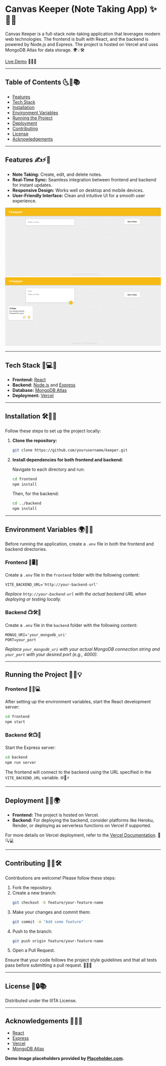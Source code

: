 # Canvas Keeper (Note Taking App) ✨📝🚀

Canvas Keeper is a full-stack note-taking application that leverages modern web technologies. The frontend is built with React, and the backend is powered by Node.js and Express. The project is hosted on Vercel and uses MongoDB Atlas for data storage. 🌍💡🛠

[Live Demo](#) 🎯🔗🌟

---

## Table of Contents 🌜📌📚

- [Features](#features)
- [Tech Stack](#tech-stack)
- [Installation](#installation)
- [Environment Variables](#environment-variables)
- [Running the Project](#running-the-project)
- [Deployment](#deployment)
- [Contributing](#contributing)
- [License](#license)
- [Acknowledgements](#acknowledgements)

---

## Features ✍️⚡📱

- **Note Taking:** Create, edit, and delete notes.
- **Real-Time Sync:** Seamless integration between frontend and backend for instant updates.
- **Responsive Design:** Works well on desktop and mobile devices.
- **User-Friendly Interface:** Clean and intuitive UI for a smooth user experience.

<!-- Demo images - Replace these URLs with your actual images when ready -->
![Demo Image 1](./Screenshots/1.png)
![Demo Image 2](./Screenshots/2.png)

---

## Tech Stack 🏧💻🌐

- **Frontend:** [React](https://reactjs.org/)
- **Backend:** [Node.js](https://nodejs.org/) and [Express](https://expressjs.com/)
- **Database:** [MongoDB Atlas](https://www.mongodb.com/cloud/atlas)
- **Deployment:** [Vercel](https://vercel.com/docs)

---

## Installation 🛠️📅🔽

Follow these steps to set up the project locally:

1. **Clone the repository:**

   ```bash
   git clone https://github.com/yourusername/keeper.git
   ```

2. **Install dependencies for both frontend and backend:**

   Navigate to each directory and run:

   ```bash
   cd frontend
   npm install
   ```

   Then, for the backend:

   ```bash
   cd ../backend
   npm install
   ```

---

## Environment Variables 🌍🔑📝

Before running the application, create a `.env` file in both the frontend and backend directories.

### Frontend 🏧🖥️🔗

Create a `.env` file in the `frontend` folder with the following content:

```env
VITE_BACKEND_URL='http://your-backend-url'
```

*Replace `http://your-backend-url` with the actual backend URL when deploying or testing locally.*

### Backend 📺🛠️📱

Create a `.env` file in the `backend` folder with the following content:

```env
MONGO_URI='your_mongodb_uri'
PORT=your_port
```

*Replace `your_mongodb_uri` with your actual MongoDB connection string and `your_port` with your desired port (e.g., 4000).*

---

## Running the Project 🚀️⚙️💡

### Frontend 🏧📲💻

After setting up the environment variables, start the React development server:

```bash
cd frontend
npm start
```

### Backend 🛠️📺🚀

Start the Express server:

```bash
cd backend
npm run server
```

The frontend will connect to the backend using the URL specified in the `VITE_BACKEND_URL` variable. 🌐🔗⚡️

---

## Deployment 🚀📱🌍

- **Frontend:** The project is hosted on Vercel.
- **Backend:** For deploying the backend, consider platforms like Heroku, Render, or deploying as serverless functions on Vercel if supported.

For more details on Vercel deployment, refer to the [Vercel Documentation](https://vercel.com/docs). 📘🔍💻

---

## Contributing 🤝🌟🛠️

Contributions are welcome! Please follow these steps:

1. Fork the repository.
2. Create a new branch:
   ```bash
   git checkout -b feature/your-feature-name
   ```
3. Make your changes and commit them:
   ```bash
   git commit -m "Add some feature"
   ```
4. Push to the branch:
   ```bash
   git push origin feature/your-feature-name
   ```
5. Open a Pull Request.

Ensure that your code follows the project style guidelines and that all tests pass before submitting a pull request. 🚦✅📌

---

## License 📝🔒📚

Distributed under the IIITA License.

---

## Acknowledgements 🙌🎉💡

- [React](https://reactjs.org/)
- [Express](https://expressjs.com/)
- [Vercel](https://vercel.com/docs)
- [MongoDB Atlas](https://www.mongodb.com/cloud/atlas)

**Demo Image placeholders provided by [Placeholder.com](https://via.placeholder.com/).**


